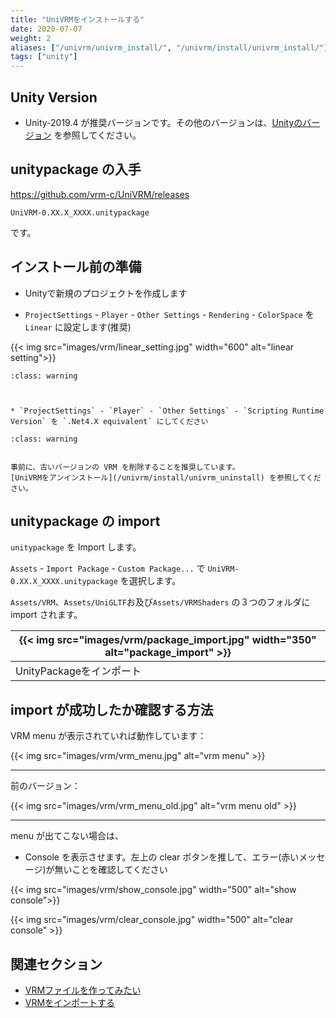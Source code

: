```yaml
---
title: "UniVRMをインストールする"
date: 2020-07-07
weight: 2
aliases: ["/univrm/univrm_install/", "/univrm/install/univrm_install/"]
tags: ["unity"]
---
```


## Unity Version

* Unity-2019.4 が推奨バージョンです。その他のバージョンは、[Unityのバージョン](/univrm/install/unity_version) を参照してください。

## unitypackage の入手

https://github.com/vrm-c/UniVRM/releases

`UniVRM-0.XX.X_XXXX.unitypackage`

です。

## インストール前の準備

* Unityで新規のプロジェクトを作成します

* `ProjectSettings` - `Player` - `Other Settings` - `Rendering` - `ColorSpace` を `Linear` に設定します(推奨)

{{< img src="images/vrm/linear_setting.jpg" width="600" alt="linear setting">}}

```{admonition} Unity-2018.3, Unity-2018.4, Unity-2019.1 で作業する場合
:class: warning



* `ProjectSettings` - `Player` - `Other Settings` - `Scripting Runtime Version` を `.Net4.X equivalent` にしてください

```


```{admonition} 既存のプロジェクト
:class: warning


事前に、古いバージョンの VRM を削除することを推奨しています。
[UniVRMをアンインストール](/univrm/install/univrm_uninstall) を参照してください。

```



## unitypackage の import

`unitypackage` を Import します。

`Assets` - `Import Package` - `Custom Package...` で `UniVRM-0.XX.X_XXXX.unitypackage` を選択します。

`Assets/VRM`、`Assets/UniGLTF`お及び`Assets/VRMShaders` の３つのフォルダに import されます。

|{{< img src="images/vrm/package_import.jpg" width="350" alt="package_import" >}}|
|-----|
|UnityPackageをインポート|

## import が成功したか確認する方法

VRM menu が表示されていれば動作しています：

{{< img src="images/vrm/vrm_menu.jpg" alt="vrm menu" >}}
<hr>

前のバージョン：

{{< img src="images/vrm/vrm_menu_old.jpg" alt="vrm menu old" >}}
<hr>

menu が出てこない場合は、

* Console を表示させます。左上の clear ボタンを推して、エラー(赤いメッセージ)が無いことを確認してください

{{< img src="images/vrm/show_console.jpg"  width="500" alt="show console">}}

{{< img src="images/vrm/clear_console.jpg" width="500" alt="clear console" >}}

## 関連セクション

- [VRMファイルを作ってみたい](/vrm/how_to_make_vrm/index)
- [VRMをインポートする](/univrm/import/univrm_import)
